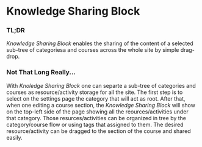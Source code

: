 # Knowledge Sharing Block

### TL;DR
*Knowledge Sharing Block* enables the sharing of the content of a selected sub-tree of categoriesa and courses across the whole site by simple drag-drop.

### Not That Long Really...
With *Knoledge Sharing Block* one can separte a sub-tree of categories and courses as resource/activity storage for all the site. The first step is to select on the settings page the category that will act as root. After that, when one editing a course section, the *Knowledge Sharing Block* will show on the top-left side of the page showing all the reources/activities under that category. Those resurces/activities can be organized in tree by the category/course flow or using tags that assigned to them. The desired resource/activity can be dragged to the section of the course and shared easily. 